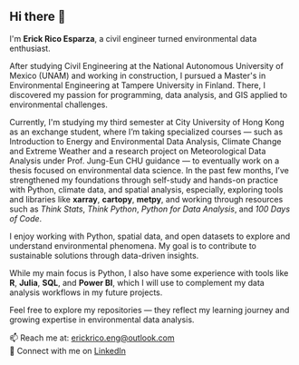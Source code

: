 ## Hi there 👋

I'm **Erick Rico Esparza**, a civil engineer turned environmental data enthusiast.

After studying Civil Engineering at the National Autonomous University of Mexico (UNAM) and working in construction, I pursued a Master's in Environmental Engineering at Tampere University in Finland. There, I discovered my passion for programming, data analysis, and GIS applied to environmental challenges.

Currently, I'm studying my third semester at City University of Hong Kong as an exchange student, where I’m taking specialized courses — such as Introduction to Energy and Environmental Data Analysis, Climate Change and Extreme Weather and a research project on Meteorological Data Analysis under Prof. Jung-Eun CHU guidance — to eventually work on a thesis focused on environmental data science. In the past few months, I’ve strengthened my foundations through self-study and hands-on practice with Python, climate data, and spatial analysis, especially, exploring tools and libraries like **xarray**, **cartopy**, **metpy**, and working through resources such as *Think Stats*, *Think Python*, *Python for Data Analysis*, and *100 Days of Code*.

I enjoy working with Python, spatial data, and open datasets to explore and understand environmental phenomena. My goal is to contribute to sustainable solutions through data-driven insights.

While my main focus is Python, I also have some experience with tools like **R**, **Julia**, **SQL**, and **Power BI**, which I will use to complement my data analysis workflows in my future projects.

Feel free to explore my repositories — they reflect my learning journey and growing expertise in environmental data analysis.

📫 Reach me at: erickrico.eng@outlook.com  
🔗 Connect with me on [LinkedIn](https://www.linkedin.com/in/erickricoe/)

